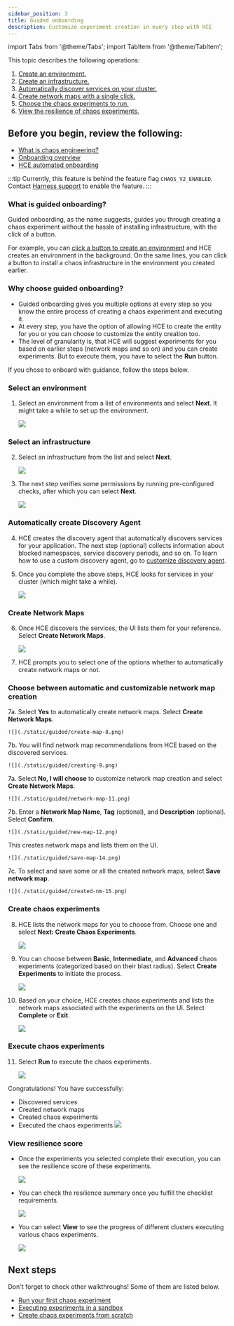 ```yaml
---
sidebar_position: 3
title: Guided onboarding
description: Customize experiment creation in every step with HCE
---
```


import Tabs from '@theme/Tabs';
import TabItem from '@theme/TabItem';

This topic describes the following operations:
1. [Create an environment.](#select-an-environment)
2. [Create an infrastructure.](#select-an-infrastructure)
3. [Automatically discover services on your cluster.](#automatically-create-discovery-agent)
4. [Create network maps with a single click.](#create-network-maps)
5. [Choose the chaos experiments to run.](#create-chaos-experiments)
6. [View the resilience of chaos experiments.](#view-resilience-score)

## Before you begin, review the following:

* [What is chaos engineering?](/docs/chaos-engineering/get-started/overview)
* [Onboarding overview](/docs/chaos-engineering/onboarding/hce-onboarding.md)
* [HCE automated onboarding](/docs/chaos-engineering/onboarding/single-click-onboarding.md)

:::tip
Currently, this feature is behind the feature flag `CHAOS_V2_ENABLED`. Contact [Harness support](mailto:support@harness.io) to enable the feature.
:::

### What is guided onboarding?
Guided onboarding, as the name suggests, guides you through creating a chaos experiment without the hassle of installing infrastructure, with the click of a button.

For example, you can [click a button to create an environment](/docs/chaos-engineering/onboarding/guided-onboarding#select-an-environment) and HCE creates an environment in the background. On the same lines, you can click a button to install a chaos infrastructure in the environment you created earlier.

### Why choose guided onboarding?
- Guided onboarding gives you multiple options at every step so you know the entire process of creating a chaos experiment and executing it.
- At every step, you have the option of allowing HCE to create the entity for you or you can choose to customize the entity creation too.
- The level of granularity is, that HCE will suggest experiments for you based on earlier steps (network maps and so on) and you can create experiments. But to execute them, you have to select the **Run** button.

If you chose to onboard with guidance, follow the steps below.

### Select an environment

1. Select an environment from a list of environments and select **Next**. It might take a while to set up the environment.

    ![](./static/guided/select-env-2.png)

### Select an infrastructure

2. Select an infrastructure from the list and select **Next**.

    ![](./static/guided/select-infra-3.png)

3. The next step verifies some permissions by running pre-configured checks, after which you can select **Next**.

    ![](./static/guided/run-checks-4.png)

### Automatically create Discovery Agent

4. HCE creates the discovery agent that automatically discovers services for your application. The next step (optional) collects information about blocked namespaces, service discovery periods, and so on. To learn how to use a custom discovery agent, go to [customize discovery agent](/docs/chaos-engineering/features/service-discovery/service-discovery-usage.md).

5. Once you complete the above steps, HCE looks for services in your cluster (which might take a while).

    ![](./static/guided/discover-services-6.png)

### Create Network Maps

6. Once HCE discovers the services, the UI lists them for your reference. Select **Create Network Maps**.

    ![](./static/guided/discovery-complete-7.png)

7. HCE prompts you to select one of the options whether to automatically create network maps or not.

### Choose between automatic and customizable network map creation

<Tabs>
 <TabItem value="Automatic">

7a. Select **Yes** to automatically create network maps. Select **Create Network Maps**.

    ![](./static/guided/create-map-8.png)

7b. You will find network map recommendations from HCE based on the discovered services.

    ![](./static/guided/creating-9.png)

</TabItem>

<TabItem value="Customize">

7a. Select **No, I will choose** to customize network map creation and select **Create Network Maps**.

    ![](./static/guided/network-map-11.png)

7b. Enter a **Network Map Name**, **Tag** (optional), and **Description** (optional). Select **Confirm**.

    ![](./static/guided/new-map-12.png)

This creates network maps and lists them on the UI.

    ![](./static/guided/save-map-14.png)

7c. To select and save some or all the created network maps, select **Save network map**.

    ![](./static/guided/created-nm-15.png)

</TabItem>
</Tabs>

### Create chaos experiments

8. HCE lists the network maps for you to choose from. Choose one and select **Next: Create Chaos Experiments**.

    ![](./static/guided/list-map-10.png)

9. You can choose between **Basic**, **Intermediate**, and **Advanced** chaos experiments (categorized based on their blast radius). Select **Create Experiments** to initiate the process.

    ![](./static/guided/choose-exp-17.png)

10. Based on your choice, HCE creates chaos experiments and lists the network maps associated with the experiments on the UI. Select **Complete** or **Exit**.

    ![](./static/guided/done-creating-19.png)

### Execute chaos experiments

11. Select **Run** to execute the chaos experiments.

    ![](./static/guided/sample-exp-20.png)

Congratulations! You have successfully:

 - Discovered services
 - Created network maps
 - Created chaos experiments
 - Executed the chaos experiments
    ![](./static/guided/summary-21.png)

### View resilience score

- Once the experiments you selected complete their execution, you can see the resilience score of these experiments.

    ![](./static/guided/res-score-22.png)

- You can check the resilience summary once you fulfill the checklist requirements.

    ![](./static/guided/view-progress-23.png)

- You can select **View** to see the progress of different clusters executing various chaos experiments.

    ![](./static/guided/view-cluster-res-24.png)


## Next steps

Don't forget to check other walkthroughs! Some of them are listed below.

* [Run your first chaos experiment](/docs/chaos-engineering/get-started/tutorials/first-chaos-engineering.md)
* [Executing experiments in a sandbox](/docs/chaos-engineering/certifications/run-experiments-in-sandbox.md)
* [Create chaos experiments from scratch](/docs/chaos-engineering/get-started/tutorials/chaos-experiment-from-blank-canvas.md)
